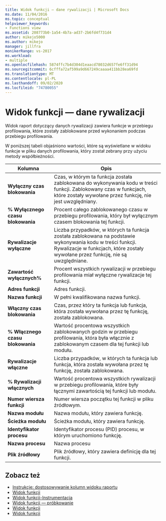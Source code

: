 ```yaml
---
title: Widok funkcji — dane rywalizacji | Microsoft Docs
ms.date: 11/04/2016
ms.topic: conceptual
helpviewer_keywords:
- Functions view
ms.assetid: 208773b0-1a54-4b7a-ad37-2b6fd4f731d4
author: mikejo5000
ms.author: mikejo
manager: jillfra
monikerRange: vs-2017
ms.workload:
- multiple
ms.openlocfilehash: 5874ffc7b4d304d1eaacd78032d657fe6ff31d94
ms.sourcegitcommit: 6cfffa72af599a9d667249caaaa411bb28ea69fd
ms.translationtype: MT
ms.contentlocale: pl-PL
ms.lasthandoff: 09/02/2020
ms.locfileid: "74780055"
---
```

# <a name="functions-view---contention-data"></a>Widok funkcji — dane rywalizacji
Widok raport dotyczący danych rywalizacji zawiera funkcje w przebiegu profilowania, które zostały zablokowane przed wykonaniem podczas przebiegu profilowania.

 W poniższej tabeli objaśniono wartości, które są wyświetlane w widoku funkcje w pliku danych profilowania, który został zebrany przy użyciu metody współbieżności.

|Kolumna|Opis|
|------------|-----------------|
|**Wyłączny czas blokowania**|Czas, w którym ta funkcja została zablokowana do wykonywania kodu w treści funkcji. Zablokowany czas w funkcjach, które zostały wywołane przez funkcję, nie jest uwzględniany.|
|**% Wyłącznego czasu blokowania**|Procent całego zablokowanego czasu w przebiegu profilowania, który był wyłącznym czasem blokowania tej funkcji.|
|**Rywalizacje wyłączne**|Liczba przypadków, w których ta funkcja została zablokowana na podstawie wykonywania kodu w treści funkcji. Rywalizacje w funkcjach, które zostały wywołane przez funkcję, nie są uwzględniane.|
|**Zawartość wyłącznych%**|Procent wszystkich rywalizacji w przebiegu profilowania miał wyłączne rywalizacje tej funkcji.|
|**Adres funkcji**|Adres funkcji.|
|**Nazwa funkcji**|W pełni kwalifikowana nazwa funkcji.|
|**Włączny czas blokowania**|Czas, przez który ta funkcja lub funkcja, która została wywołana przez tę funkcję, została zablokowana.|
|**% Włącznego czasu blokowania**|Wartość procentowa wszystkich zablokowanych godzin w przebiegu profilowania, która była włącznie z zablokowanym czasem dla tej funkcji lub modułu.|
|**Rywalizacje włączne**|Liczba przypadków, w których ta funkcja lub funkcja, która została wywołana przez tę funkcję, została zablokowana.|
|**% Rywalizacji włącznych**|Wartość procentowa wszystkich rywalizacji w przebiegu profilowania, które były łącznymi zawartością tej funkcji lub modułu.|
|**Numer wiersza funkcji**|Numer wiersza początku tej funkcji w pliku źródłowym.|
|**Nazwa modułu**|Nazwa modułu, który zawiera funkcję.|
|**Ścieżka modułu**|Ścieżka modułu, który zawiera funkcję.|
|**Identyfikator procesu**|Identyfikator procesu (PID) procesu, w którym uruchomiono funkcję.|
|**Nazwa procesu**|Nazwa procesu|
|**Plik źródłowy**|Plik źródłowy, który zawiera definicję dla tej funkcji.|

## <a name="see-also"></a>Zobacz też
- [Instrukcje: dostosowywanie kolumn widoku raportu](../profiling/how-to-customize-report-view-columns.md)
- [Widok funkcji](../profiling/functions-view.md)
- [Widok funkcji-Instrumentacja](../profiling/functions-view-dotnet-memory-instrumentation-data.md)
- [Widok funkcji — próbkowanie](../profiling/functions-view-dotnet-memory-sampling-data.md)
- [Widok funkcji](../profiling/functions-view-instrumentation-data.md)
- [Widok funkcji](../profiling/functions-view-sampling-data.md)
